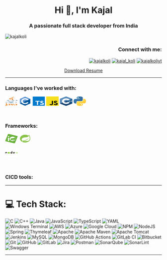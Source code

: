 <!--
**KajalKoli/KajalKoli** is a ✨ _special_ ✨ repository because its `README.md` (this file) appears on your GitHub profile.

Here are some ideas to get you started:

- 🔭 I’m currently working on ...
- 🌱 I’m currently learning ...
- 👯 I’m looking to collaborate on ...
- 🤔 I’m looking for help with ...
- 💬 Ask me about ...
- 📫 How to reach me: ...
- 😄 Pronouns: ...
- ⚡ Fun fact: ...
-->


<h1 align="center">Hi 👋, I'm Kajal</h1>
<h3 align="center">A passionate full stack developer from India</h3>

<p align="left"> <img src="https://komarev.com/ghpvc/?username=kajalkoli&label=Profile%20views&color=0e75b6&style=flat" alt="kajalkoli" /> </p>


<h3 align="right">Connect with me:</h3>
<p align="right">
<a href="https://linkedin.com/in/kajalkoli" target="blank"><img align="center" src="https://raw.githubusercontent.com/rahuldkjain/github-profile-readme-generator/master/src/images/icons/Social/linked-in-alt.svg" alt="kajalkoli" height="30" width="40" /></a>
<a href="https://instagram.com/kajal_koli" target="blank"><img align="center" src="https://raw.githubusercontent.com/rahuldkjain/github-profile-readme-generator/master/src/images/icons/Social/instagram.svg" alt="kajal_koli" height="30" width="40" /></a>
<a href="https://www.youtube.com/c/kajalkoliyt" target="blank"><img align="center" src="https://raw.githubusercontent.com/rahuldkjain/github-profile-readme-generator/master/src/images/icons/Social/youtube.svg" alt="kajalkoliyt" height="30" width="40" /></a>
</p>


<div style="text-align: center;">
    <a href="https://github.com/KajalKoli/Resume/blob/main/Kajal-resume-sept.pdf" target="_blank">Download Resume</a>
</div>


---

<h3 align="left">Languages I've worked with: </h3>
<p align="left">
<a href="https://www.java.com/en/" target="blank"><img align="center" src="https://github.com/KajalKoli/Resume/blob/main/imgs/java.svg" alt="Java" height="30" width="40" /></a>
<a href="https://www.cprogramming.com/" target="blank"><img align="center" src="https://github.com/KajalKoli/Resume/blob/main/imgs/c.svg" alt="C" height="30" width="40" /></a>   
<a href="https://www.typescriptlang.org/" target="blank"><img align="center" src="https://github.com/KajalKoli/Resume/blob/main/imgs/typescript.svg" alt="Typescript" height="30" width="40" /></a>
<a href="https://www.javascript.com/" target="blank"><img align="center" src="https://github.com/KajalKoli/Resume/blob/main/imgs/javascript.svg" alt="Javascript" height="30" width="40" /></a>    
<a href="https://isocpp.org/" target="blank"><img align="center" src="https://github.com/KajalKoli/Resume/blob/main/imgs/cpp.svg" alt="C++" height="30" width="40" /></a>
<a href="https://www.python.org/" target="blank"><img align="center" src="https://github.com/KajalKoli/Resume/blob/main/imgs/python.svg" alt="Python" height="30" width="40" /></a>
</p>

<br>
<h3 align="left">Frameworks:</h3>
<p align="left">
<a href="https://spring.io/projects/spring-framework" target="blank"><img align="center" src="https://github.com/KajalKoli/Resume/blob/main/imgs/spring.svg" alt="Spring" height="30" width="40" /></a>
<a href="https://spring.io/projects/spring-boot" target="blank"><img align="center" src="https://github.com/KajalKoli/Resume/blob/main/imgs/icons8-spring-boot.svg" alt="Spring Boot" height="30" width="40" /></a>

<a href="(https://nodejs.org/en)" target="blank"><img align="center" src="https://github.com/KajalKoli/Resume/blob/main/imgs/nodejs-logo-svgrepo-com.svg" alt="NodeJs" height="30" width="40" /></a>

</p>

<br>
<h3 align="left">CICD tools:</h3>


---

# 💻 Tech Stack:
![C](https://img.shields.io/badge/c-%2300599C.svg?style=for-the-badge&logo=c&logoColor=white) ![C++](https://img.shields.io/badge/c++-%2300599C.svg?style=for-the-badge&logo=c%2B%2B&logoColor=white) ![Java](https://img.shields.io/badge/java-%23ED8B00.svg?style=for-the-badge&logo=openjdk&logoColor=white) ![JavaScript](https://img.shields.io/badge/javascript-%23323330.svg?style=for-the-badge&logo=javascript&logoColor=%23F7DF1E) ![TypeScript](https://img.shields.io/badge/typescript-%23007ACC.svg?style=for-the-badge&logo=typescript&logoColor=white) ![YAML](https://img.shields.io/badge/yaml-%23ffffff.svg?style=for-the-badge&logo=yaml&logoColor=151515) ![Windows Terminal](https://img.shields.io/badge/Windows%20Terminal-%234D4D4D.svg?style=for-the-badge&logo=windows-terminal&logoColor=white) ![AWS](https://img.shields.io/badge/AWS-%23FF9900.svg?style=for-the-badge&logo=amazon-aws&logoColor=white) ![Azure](https://img.shields.io/badge/azure-%230072C6.svg?style=for-the-badge&logo=microsoftazure&logoColor=white) ![Google Cloud](https://img.shields.io/badge/GoogleCloud-%234285F4.svg?style=for-the-badge&logo=google-cloud&logoColor=white) ![NPM](https://img.shields.io/badge/NPM-%23CB3837.svg?style=for-the-badge&logo=npm&logoColor=white) ![NodeJS](https://img.shields.io/badge/node.js-6DA55F?style=for-the-badge&logo=node.js&logoColor=white) ![Spring](https://img.shields.io/badge/spring-%236DB33F.svg?style=for-the-badge&logo=spring&logoColor=white) ![Thymeleaf](https://img.shields.io/badge/Thymeleaf-%23005C0F.svg?style=for-the-badge&logo=Thymeleaf&logoColor=white) ![Apache](https://img.shields.io/badge/apache-%23D42029.svg?style=for-the-badge&logo=apache&logoColor=white) ![Apache Maven](https://img.shields.io/badge/Apache%20Maven-C71A36?style=for-the-badge&logo=Apache%20Maven&logoColor=white) ![Apache Tomcat](https://img.shields.io/badge/apache%20tomcat-%23F8DC75.svg?style=for-the-badge&logo=apache-tomcat&logoColor=black) ![Jenkins](https://img.shields.io/badge/jenkins-%232C5263.svg?style=for-the-badge&logo=jenkins&logoColor=white) ![MySQL](https://img.shields.io/badge/mysql-4479A1.svg?style=for-the-badge&logo=mysql&logoColor=white) ![MongoDB](https://img.shields.io/badge/MongoDB-%234ea94b.svg?style=for-the-badge&logo=mongodb&logoColor=white) ![GitHub Actions](https://img.shields.io/badge/github%20actions-%232671E5.svg?style=for-the-badge&logo=githubactions&logoColor=white) ![GitLab CI](https://img.shields.io/badge/gitlab%20CI-%23181717.svg?style=for-the-badge&logo=gitlab&logoColor=white) ![Bitbucket](https://img.shields.io/badge/bitbucket-%230047B3.svg?style=for-the-badge&logo=bitbucket&logoColor=white) ![Git](https://img.shields.io/badge/git-%23F05033.svg?style=for-the-badge&logo=git&logoColor=white) ![GitHub](https://img.shields.io/badge/github-%23121011.svg?style=for-the-badge&logo=github&logoColor=white) ![GitLab](https://img.shields.io/badge/gitlab-%23181717.svg?style=for-the-badge&logo=gitlab&logoColor=white) ![Jira](https://img.shields.io/badge/jira-%230A0FFF.svg?style=for-the-badge&logo=jira&logoColor=white) ![Postman](https://img.shields.io/badge/Postman-FF6C37?style=for-the-badge&logo=postman&logoColor=white) ![SonarQube](https://img.shields.io/badge/SonarQube-black?style=for-the-badge&logo=sonarqube&logoColor=4E9BCD) ![SonarLint](https://img.shields.io/badge/SonarLint-CB2029?style=for-the-badge&logo=SONARLINT&logoColor=white) ![Swagger](https://img.shields.io/badge/-Swagger-%23Clojure?style=for-the-badge&logo=swagger&logoColor=white)

---


<!-- Proudly created with GPRM ( https://gprm.itsvg.in ) -->
